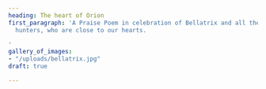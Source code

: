 ```yaml
---
heading: The heart of Orion
first_paragraph: 'A Praise Poem in celebration of Bellatrix and all the women and
  hunters, who are close to our hearts.

'
gallery_of_images:
- "/uploads/bellatrix.jpg"
draft: true

---
```

